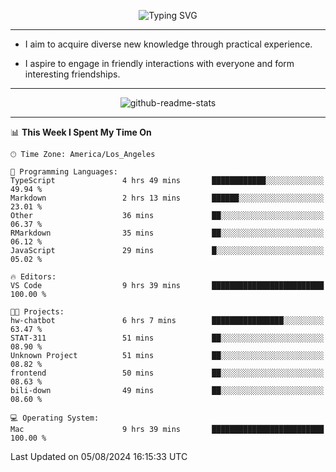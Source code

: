 <p align="center">
  <img src="https://readme-typing-svg.demolab.com?font=Fira+Code&weight=500&size=32&duration=2500&pause=1600&center=true&vCenter=true&random=false&width=1024&height=64&lines=Hi+there+%F0%9F%91%8B;I'm+delighted+you+could+make+it+here+%F0%9F%8E%89;I'm+Harry%2C+a+college+student+still+finding+my+way" alt="Typing SVG" />
</p>


---


- I aim to acquire diverse new knowledge through practical experience.

- I aspire to engage in friendly interactions with everyone and form interesting friendships.


---


<p align="center">
  <img src="https://github-readme-stats.vercel.app/api?username=Harry-Jing&show_icons=true" alt="github-readme-stats"/>
</p>


---

<!--START_SECTION:waka-->
📊 **This Week I Spent My Time On** 

```text
🕑︎ Time Zone: America/Los_Angeles

💬 Programming Languages: 
TypeScript               4 hrs 49 mins       ████████████░░░░░░░░░░░░░   49.94 % 
Markdown                 2 hrs 13 mins       ██████░░░░░░░░░░░░░░░░░░░   23.01 % 
Other                    36 mins             ██░░░░░░░░░░░░░░░░░░░░░░░   06.37 % 
RMarkdown                35 mins             ██░░░░░░░░░░░░░░░░░░░░░░░   06.12 % 
JavaScript               29 mins             █░░░░░░░░░░░░░░░░░░░░░░░░   05.02 % 

🔥 Editors: 
VS Code                  9 hrs 39 mins       █████████████████████████   100.00 % 

🐱‍💻 Projects: 
hw-chatbot               6 hrs 7 mins        ████████████████░░░░░░░░░   63.47 % 
STAT-311                 51 mins             ██░░░░░░░░░░░░░░░░░░░░░░░   08.90 % 
Unknown Project          51 mins             ██░░░░░░░░░░░░░░░░░░░░░░░   08.82 % 
frontend                 50 mins             ██░░░░░░░░░░░░░░░░░░░░░░░   08.63 % 
bili-down                49 mins             ██░░░░░░░░░░░░░░░░░░░░░░░   08.60 % 

💻 Operating System: 
Mac                      9 hrs 39 mins       █████████████████████████   100.00 % 
```


 Last Updated on 05/08/2024 16:15:33 UTC
<!--END_SECTION:waka-->
